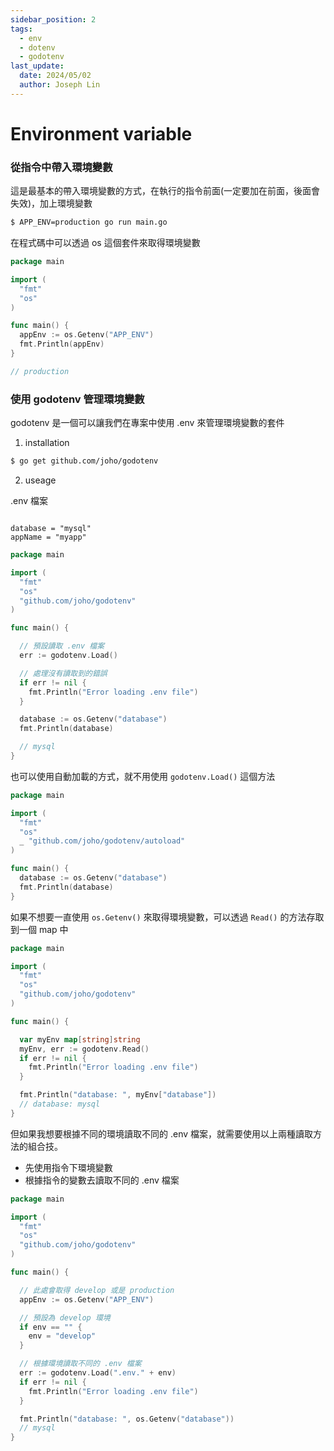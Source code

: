 ```yaml
---
sidebar_position: 2
tags:
  - env
  - dotenv
  - godotenv
last_update:
  date: 2024/05/02
  author: Joseph Lin
---
```


# Environment variable

### 從指令中帶入環境變數

這是最基本的帶入環境變數的方式，在執行的指令前面(一定要加在前面，後面會失效)，加上環境變數

```bash
$ APP_ENV=production go run main.go
```

在程式碼中可以透過 os 這個套件來取得環境變數

```go
package main

import (
  "fmt"
  "os"
)

func main() {
  appEnv := os.Getenv("APP_ENV")
  fmt.Println(appEnv)
}

// production
```

### 使用 godotenv 管理環境變數

godotenv 是一個可以讓我們在專案中使用 .env 來管理環境變數的套件

1. installation

```bash
$ go get github.com/joho/godotenv
```

2. useage

.env 檔案

```

database = "mysql"
appName = "myapp"

```

```go
package main

import (
  "fmt"
  "os"
  "github.com/joho/godotenv"
)

func main() {

  // 預設讀取 .env 檔案
  err := godotenv.Load()

  // 處理沒有讀取到的錯誤
  if err != nil {
    fmt.Println("Error loading .env file")
  }

  database := os.Getenv("database")
  fmt.Println(database)

  // mysql
}
```

也可以使用自動加載的方式，就不用使用 `godotenv.Load()` 這個方法

```go
package main

import (
  "fmt"
  "os"
  _ "github.com/joho/godotenv/autoload"
)

func main() {
  database := os.Getenv("database")
  fmt.Println(database)
}
```

如果不想要一直使用 `os.Getenv()` 來取得環境變數，可以透過 `Read()` 的方法存取到一個 map 中

```go
package main

import (
  "fmt"
  "os"
  "github.com/joho/godotenv"
)

func main() {

  var myEnv map[string]string
  myEnv, err := godotenv.Read()
  if err != nil {
    fmt.Println("Error loading .env file")
  }

  fmt.Println("database: ", myEnv["database"])
  // database: mysql
}
```

但如果我想要根據不同的環境讀取不同的 .env 檔案，就需要使用以上兩種讀取方法的組合技。

- 先使用指令下環境變數
- 根據指令的變數去讀取不同的 .env 檔案

```go
package main

import (
  "fmt"
  "os"
  "github.com/joho/godotenv"
)

func main() {

  // 此處會取得 develop 或是 production
  appEnv := os.Getenv("APP_ENV")

  // 預設為 develop 環境
  if env == "" {
    env = "develop"
  }

  // 根據環境讀取不同的 .env 檔案
  err := godotenv.Load(".env." + env)
  if err != nil {
    fmt.Println("Error loading .env file")
  }

  fmt.Println("database: ", os.Getenv("database"))
  // mysql
}
```

